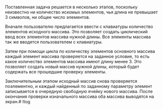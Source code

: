 Поставленная задача решается в несколько этапов, поскольку неизвестно ни количество искомых элементов, чья длина не превышает 3 символов, ни общее число элементов.

Вначале пользователю предлагается ввести с клавиатуры количество элементов исходного массива. Это позволяет создать циклический ввод всех элементов массива нужной длины. Все элементы массива так же вводятся пользователем с клавиатуры.

Затем при помощи цикла по количеству элементов основного массива каждый элемент массива проверяется на заданное условие, то есть какое количество элементов массива имеют длину менее 3. Это позволяет создать новый массив нужной длины, который будет содержать все прошедшие проверку элементы.

Заключительным этапом исходный массив снова проверяется поэлементно, и каждый найденный по заданному параметру элемент записывается в очередную свободную ячейку нового массива. После окончания проверки изначального массива оба массива выводятся на экран.# Itog
